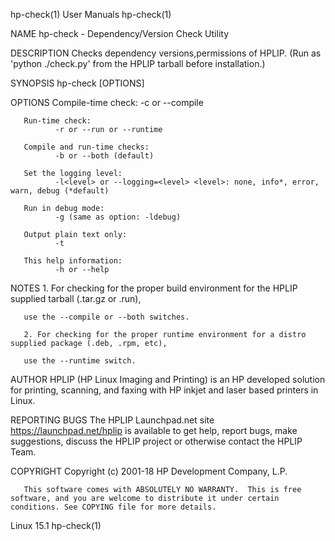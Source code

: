 hp-check(1)                                                                                      User Manuals                                                                                     hp-check(1)

NAME
       hp-check - Dependency/Version Check Utility

DESCRIPTION
       Checks dependency versions,permissions of HPLIP. (Run as 'python ./check.py' from the HPLIP tarball before installation.)

SYNOPSIS
       hp-check [OPTIONS]

OPTIONS
       Compile-time check:
              -c or --compile

       Run-time check:
              -r or --run or --runtime

       Compile and run-time checks:
              -b or --both (default)

       Set the logging level:
              -l<level> or --logging=<level> <level>: none, info*, error, warn, debug (*default)

       Run in debug mode:
              -g (same as option: -ldebug)

       Output plain text only:
              -t

       This help information:
              -h or --help

NOTES
       1. For checking for the proper build environment for the HPLIP supplied tarball (.tar.gz or .run),

       use the --compile or --both switches.

       2. For checking for the proper runtime environment for a distro supplied package (.deb, .rpm, etc),

       use the --runtime switch.

AUTHOR
       HPLIP (HP Linux Imaging and Printing) is an HP developed solution for printing, scanning, and faxing with HP inkjet and laser based printers in Linux.

REPORTING BUGS
       The HPLIP Launchpad.net site https://launchpad.net/hplip is available to get help, report bugs, make suggestions, discuss the HPLIP project or otherwise contact the HPLIP Team.

COPYRIGHT
       Copyright (c) 2001-18 HP Development Company, L.P.

       This software comes with ABSOLUTELY NO WARRANTY.  This is free software, and you are welcome to distribute it under certain conditions. See COPYING file for more details.

Linux                                                                                                15.1                                                                                         hp-check(1)
